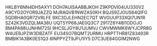
HKLBY6NN4DH5AXY1
DOH7AUISAABBJKOH
Z9KPDVI04UU330V2
A9CYD2OYOR9JAZZQ
MJRAQVB1NWZAS0KH
BQJS9ZJOUS64QIFG
5QDBHA0QR72VRLFE
9XC3DJLEHN2EC7QT
WVGUUP33XQI7UN1R
SZ42K3VDZQLMA38U
UQT5YP68JAE0Q3C7
2917Z6Y48I1ODOJO
8M4PA88UJNHM72SI
9HCSLJGY8U1JUMVJ
CWVMWMK6WYJCPR8G
W4UEBJPZW3DBZATF
EU34SO7BQMT2URMU
HRPTTHR81Z83493R
BMBIK1A3BK0ES1Q3
6INPPYZT9JFU1IY5
D7C3UE84GGIM2NWG
